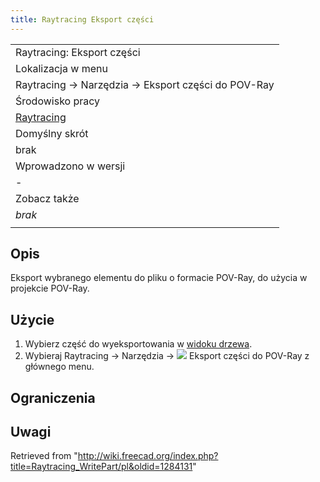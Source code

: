 ```yaml
---
title: Raytracing Eksport‏‎ części
---
```

|  |
| --- |
| Raytracing: Eksport części |
| Lokalizacja w menu |
| Raytracing → Narzędzia → Eksport części do POV-Ray |
| Środowisko pracy |
| [Raytracing](/Raytracing_Workbench/pl "Raytracing Workbench/pl") |
| Domyślny skrót |
| brak |
| Wprowadzono w wersji |
| - |
| Zobacz także |
| *brak* |
|  |

## Opis

Eksport wybranego elementu do pliku o formacie POV-Ray, do użycia w projekcie POV-Ray.

## Użycie

1. Wybierz część do wyeksportowania w [widoku drzewa](/Tree_view/pl "Tree view/pl").
2. Wybieraj Raytracing → Narzędzia → ![](/images/Raytracing_WritePart.svg) Eksport części do POV-Ray z głównego menu.

## Ograniczenia

## Uwagi

Retrieved from "<http://wiki.freecad.org/index.php?title=Raytracing_WritePart/pl&oldid=1284131>"